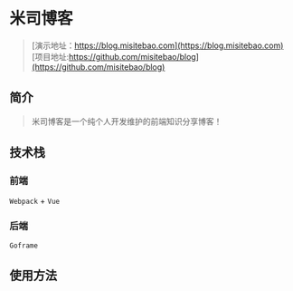 <!--
 * @LastEditors  : MS
 * @Description: 请添加文档头注释！！！
--> 
# 米司博客
> [演示地址：https://blog.misitebao.com](https://blog.misitebao.com)  
[项目地址:https://github.com/misitebao/blog](https://github.com/misitebao/blog)

## 简介
> 米司博客是一个纯个人开发维护的前端知识分享博客！

## 技术栈

### 前端
`Webpack` + `Vue`

### 后端
`Goframe`

## 使用方法

